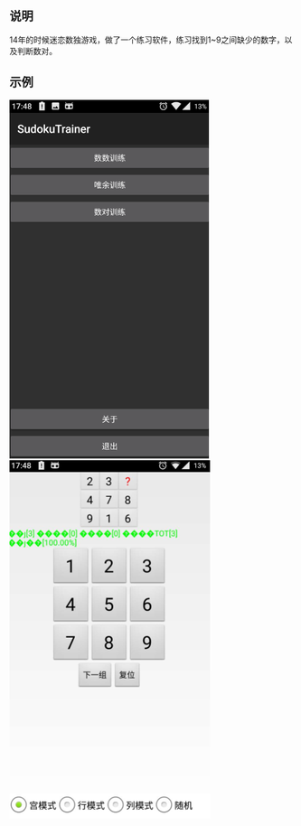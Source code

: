 ## 说明

14年的时候迷恋数独游戏，做了一个练习软件，练习找到1~9之间缺少的数字，以及判断数对。


## 示例

![examples](1.png "examples")
![examples](2.png "examples")
